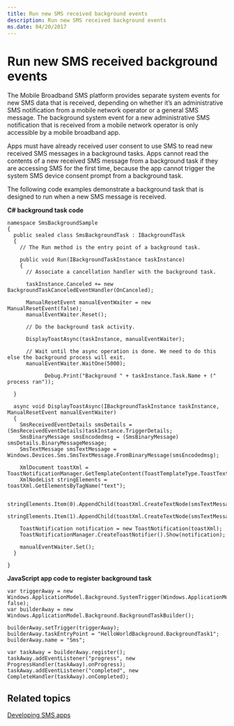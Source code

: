 ```yaml
---
title: Run new SMS received background events
description: Run new SMS received background events
ms.date: 04/20/2017
---
```


# Run new SMS received background events


The Mobile Broadband SMS platform provides separate system events for new SMS data that is received, depending on whether it’s an administrative SMS notification from a mobile network operator or a general SMS message. The background system event for a new administrative SMS notification that is received from a mobile network operator is only accessible by a mobile broadband app.

Apps must have already received user consent to use SMS to read new received SMS messages in a background tasks. Apps cannot read the contents of a new received SMS message from a background task if they are accessing SMS for the first time, because the app cannot trigger the system SMS device consent prompt from a background task.

The following code examples demonstrate a background task that is designed to run when a new SMS message is received.

**C# background task code**

``` syntax
namespace SmsBackgroundSample
{
  public sealed class SmsBackgroundTask : IBackgroundTask
  { 
    // The Run method is the entry point of a background task.

    public void Run(IBackgroundTaskInstance taskInstance)
    {
      // Associate a cancellation handler with the background task.

      taskInstance.Canceled += new BackgroundTaskCanceledEventHandler(OnCanceled);

      ManualResetEvent manualEventWaiter = new ManualResetEvent(false);
      manualEventWaiter.Reset();

      // Do the background task activity.

      DisplayToastAsync(taskInstance, manualEventWaiter);

      // Wait until the async operation is done. We need to do this else the background process will exit.
      manualEventWaiter.WaitOne(5000);

            Debug.Print("Background " + taskInstance.Task.Name + (" process ran"));

  }

  async void DisplayToastAsync(IBackgroundTaskInstance taskInstance, ManualResetEvent manualEventWaiter)
  {
    SmsReceivedEventDetails smsDetails = (SmsReceivedEventDetails)taskInstance.TriggerDetails;
    SmsBinaryMessage smsEncodedmsg = (SmsBinaryMessage) smsDetails.BinaryMessageMessage;
    SmsTextMessage smsTextMessage = Windows.Devices.Sms.SmsTextMessage.FromBinaryMessage(smsEncodedmsg);

    XmlDocument toastXml = ToastNotificationManager.GetTemplateContent(ToastTemplateType.ToastText02);
    XmlNodeList stringElements = toastXml.GetElementsByTagName("text");

    stringElements.Item(0).AppendChild(toastXml.CreateTextNode(smsTextMessage.From));
    stringElements.Item(1).AppendChild(toastXml.CreateTextNode(smsTextMessage.Body));

    ToastNotification notification = new ToastNotification(toastXml);
    ToastNotificationManager.CreateToastNotifier().Show(notification);

    manualEventWaiter.Set();
  }

}
```

**JavaScript app code to register background task**

``` syntax
var triggerAway = new Windows.ApplicationModel.Background.SystemTrigger(Windows.ApplicationModel.Background.SystemTriggerType.smsReceived, false);
var builderAway = new Windows.ApplicationModel.Background.BackgroundTaskBuilder();

builderAway.setTrigger(triggerAway);
builderAway.taskEntryPoint = "HelloWorldBackground.BackgroundTask1";
builderAway.name = "Sms";

var taskAway = builderAway.register();
taskAway.addEventListener("progress", new ProgressHandler(taskAway).onProgress);
taskAway.addEventListener("completed", new CompleteHandler(taskAway).onCompleted);
```

## <span id="related_topics"></span>Related topics


[Developing SMS apps](developing-sms-apps.md)

 

 






